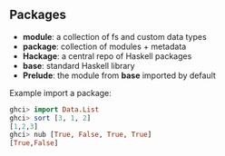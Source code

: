 ## Packages
- **module**: a collection of fs and custom data types
- **package**: collection of modules + metadata
- **Hackage**: a central repo of Haskell packages
- **base**: standard Haskell library
- **Prelude**: the module from **base** imported by default

Example import a package:
```Haskell
ghci> import Data.List
ghci> sort [3, 1, 2]
[1,2,3]
ghci> nub [True, False, True, True]
[True,False]
```
